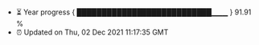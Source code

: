 - ⏳ Year progress { ███████████████████████████▁▁▁ } 91.91 %
- ⏰ Updated on Thu, 02 Dec 2021 11:17:35 GMT

